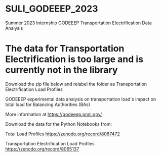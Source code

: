 # SULI_GODEEEP_2023
Summer 2023 Internship GODEEEP Transportation Electrification Data Analysis
# The data for Transportation Electrification is too large and is currently not in the library
Download the zip file below and relabel the folder as Transportation Electrification Load Profiles

GODEEEP experimental data analysis on transportation load's impact on total load
for Balancing Authorities (BAs)

More information at https://godeeep.pnnl.gov/

Download the data for the Python Notebooks from: 

Total Load Profiles https://zenodo.org/record/8067472

Transportation Electrification Load Profiles https://zenodo.org/record/8065137
